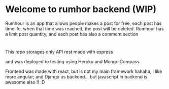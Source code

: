 # Welcome to rumhor backend (WIP)
Rumhour is an app that allows people makes a post for free, each post has timelife, when that time was reached, the post will be deleted. Rumhour has a limit post quantity, and each post has also a comment section

# 
This repo storages only API rest made with express

and was deployed to testing using Heroku and Mongo Compass

Frontend was made with react, but is not my main framework hahaha, i like more angular; and Django as backend... but javascript in backend is awesome also !! :D